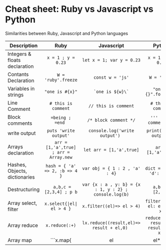# Cheat sheet: Ruby vs Javascript vs Python
Similarities between Ruby, Javascript and Python languages


| Description   |Ruby           | Javascript     |Python |
| ------------- |:--------------:| :-----:|:--------:|
| Integers & floats declaration    |``` x = 1 ; y = 0.23 ```|``` let x = 1; var y = 0.23 ```|```x = 1 ; y = 0.23```|
| Contants Declaration     |``` W = 'ruby'.freeze ```|``` const w = 'js' ```|``` W = 'ruby' ```|
| Variables in strings     |``` "one is #{x}" ```|``` `one is ${w}\` ```|``` "one is {}".format(x) ```|
| Line Comment            |``` # this is comment ```|``` // this is comment ```|``` # this is comment ```| 
| Block comments |```=being ;  =end ```|``` /* block comment */ ```|``` ''' block comment ''' ```|
| write output |``` puts 'write output' ```|```console.log('write output') ```|```print('write output')```|
| Arrays declaration     |``` arr = [1,'a',true] ; arr = Array.new ```|```let arr = [1,'a',true]```|``` arr = [1,'a',True] ```|
| Hashes, Objects, dictionaries |```hash = { 'a' => 2, :b => 4 }```|```var obj = { 1 : 2 , 'a' : 4}```|```dict = {1: 2, 'd': 'e' }```|
| Destructuring |``` a,b,c = [2,3,4] ; p b```|``` var {x : a , y: b} = {x : 1, y : 2} ; console.log(b) ```|```a,b,c = [2,3,4]```|
| Array select, filter |```x.select{\|el\| el > 4 }```|```x.filter((el)=> el > 4)```|```filter(lambda el: el > 4, x)```|
| Array reduce |```x.reduce(:+)```|```lx.reduce((result,el)=> result + el,0) ```|```reduce(lambda result,y: result + y, x) ```|
| Array map |```x.map{|el| el*2}```|```lx.map((el)=> el*2) ```|```map(lambda el: el*2,x)```|


